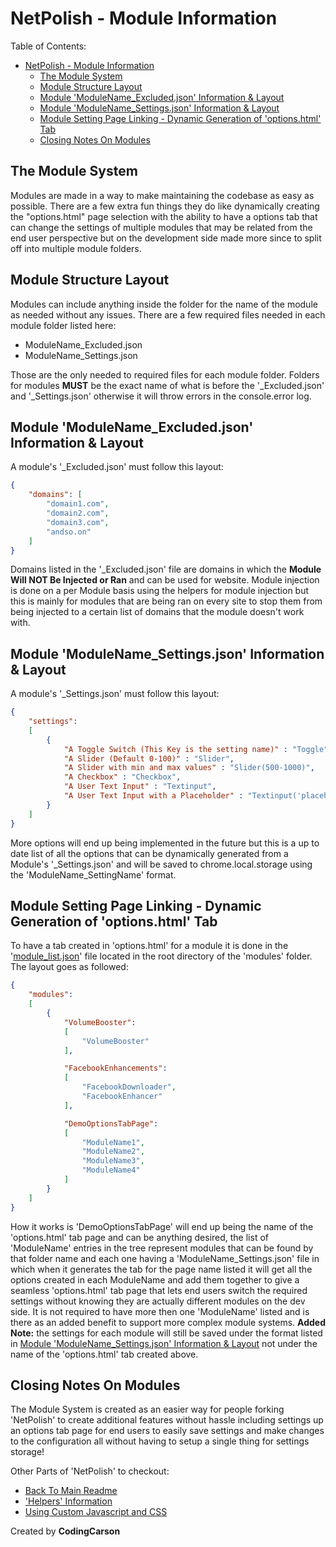 # NetPolish - Module Information
Table of Contents:
- [NetPolish - Module Information](#netpolish---module-information)
  - [The Module System](#the-module-system)
  - [Module Structure Layout](#module-structure-layout)
  - [Module 'ModuleName\_Excluded.json' Information \& Layout](#module-modulename_excludedjson-information--layout)
  - [Module 'ModuleName\_Settings.json' Information \& Layout](#module-modulename_settingsjson-information--layout)
  - [Module Setting Page Linking - Dynamic Generation of 'options.html' Tab](#module-setting-page-linking---dynamic-generation-of-optionshtml-tab)
  - [Closing Notes On Modules](#closing-notes-on-modules)


## The Module System
Modules are made in a way to make maintaining the codebase as easy as possible. There are a few extra fun things they do like dynamically creating the "options.html" page selection with the ability to have a options tab that can change the settings of multiple modules that may be related from the end user perspective but on the development side made more since to split off into multiple module folders.

## Module Structure Layout
Modules can include anything inside the folder for the name of the module as needed without any issues.
There are a few required files needed in each module folder listed here:
- ModuleName_Excluded.json
- ModuleName_Settings.json

Those are the only needed to required files for each module folder. Folders for modules **MUST** be the exact name of what is before the '_Excluded.json' and '_Settings.json' otherwise it will throw errors in the console.error log.

## Module 'ModuleName_Excluded.json' Information & Layout
A module's '_Excluded.json' must follow this layout:
```json
{
    "domains": [
        "domain1.com",
        "domain2.com",
        "domain3.com",
        "andso.on"
    ]
}
```
Domains listed in the '_Excluded.json' file are domains in which the **Module Will NOT Be Injected or Ran** and can be used for website. Module injection is done on a per Module basis using the helpers for module injection but this is mainly for modules that are being ran on every site to stop them from being injected to a certain list of domains that the module doesn't work with.

## Module 'ModuleName_Settings.json' Information & Layout
A module's '_Settings.json' must follow this layout:
```json
{
    "settings":
    [
        {
            "A Toggle Switch (This Key is the setting name)" : "Toggle",
            "A Slider (Default 0-100)" : "Slider",
            "A Slider with min and max values" : "Slider(500-1000)",
            "A Checkbox" : "Checkbox",
            "A User Text Input" : "Textinput",
            "A User Text Input with a Placeholder" : "Textinput('placeholder text')"
        }
    ]
}
```
More options will end up being implemented in the future but this is a up to date list of all the options that can be dynamically generated from a Module's '_Settings.json' and will be saved to chrome.local.storage using the 'ModuleName_SettingName' format.

## Module Setting Page Linking - Dynamic Generation of 'options.html' Tab
To have a tab created in 'options.html' for a module it is done in the '[module_list.json](module_list.json)' file located in the root directory of the 'modules' folder.
The layout goes as followed:
```json
{
    "modules":
    [
        {
            "VolumeBooster":
            [
                "VolumeBooster"
            ],

            "FacebookEnhancements":
            [
                "FacebookDownloader",
                "FacebookEnhancer"
            ],

            "DemoOptionsTabPage":
            [
                "ModuleName1",
                "ModuleName2",
                "ModuleName3",
                "ModuleName4"
            ]
        }
    ]
}
```
How it works is 'DemoOptionsTabPage' will end up being the name of the 'options.html' tab page and can be anything desired, the list of 'ModuleName' entries in the tree represent modules that can be found by that folder name and each one having a 'ModuleName_Settings.json' file in which when it generates the tab for the page name listed it will get all the options created in each ModuleName and add them together to give a seamless 'options.html' tab page that lets end users switch the required settings without knowing they are actually different modules on the dev side. It is not required to have more then one 'ModuleName' listed and is there as an added benefit to support more complex module systems. **Added Note:** the settings for each module will still be saved under the format listed in [Module 'ModuleName\_Settings.json' Information \& Layout](#module-modulename_settingsjson-information--layout) not under the name of the 'options.html' tab created above.

## Closing Notes On Modules
The Module System is created as an easier way for people forking 'NetPolish' to create additional features without hassle including settings up an options tab page for end users to easily save settings and make changes to the configuration all without having to setup a single thing for settings storage!

Other Parts of 'NetPolish' to checkout:
- [Back To Main Readme](../README.md)
- ['Helpers' Information](../helpers/Helpers.md)
- [Using Custom Javascript and CSS](UserJavascriptAndCSS/UserJavascriptAndCSS.md)

Created by **CodingCarson**